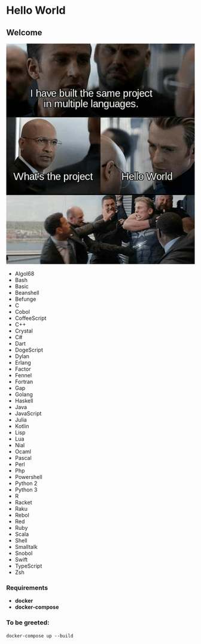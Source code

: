 # Hello World

## Welcome

![image info](./hello_world.png)

- Algol68
- Bash
- Basic
- Beanshell
- Befunge
- C
- Cobol
- CoffeeScript
- C++
- Crystal
- C#
- Dart
- DogeScript
- Dylan
- Erlang
- Factor
- Fennel
- Fortran
- Gap
- Golang
- Haskell
- Java
- JavaScript
- Julia
- Kotlin
- Lisp
- Lua
- Nial
- Ocaml
- Pascal
- Perl
- Php
- Powershell
- Python 2
- Python 3
- R
- Racket
- Raku
- Rebol
- Red
- Ruby
- Scala
- Shell
- Smalltalk
- Snobol
- Swift
- TypeScript
- Zsh

### Requirements
- **docker**
- **docker-compose**

###  To be greeted:
```
docker-compose up --build
```
